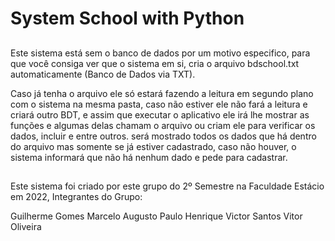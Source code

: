 # System School with Python

##

Este sistema está sem o banco de dados por um motivo especifico,
para que você consiga ver que o sistema em si, cria o arquivo bdschool.txt automaticamente (Banco de Dados via TXT).

Caso já tenha o arquivo ele só estará fazendo a leitura em segundo plano com o sistema na mesma pasta, 
caso não estiver ele não fará a leitura e criará outro BDT,
e assim que executar o aplicativo ele irá lhe mostrar as funções e algumas delas chamam o arquivo ou criam ele para verificar os dados, incluir e entre outros. 
será mostrado todos os dados que há dentro do arquivo mas somente se já estiver cadastrado,
caso não houver, o sistema informará que não há nenhum dado e pede para cadastrar.

##

Este sistema foi criado por este grupo do 2º Semestre na Faculdade Estácio em 2022,
Integrantes do Grupo:

Guilherme Gomes
Marcelo Augusto
Paulo Henrique
Victor Santos
Vitor Oliveira

